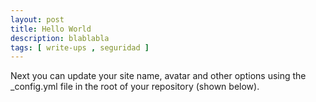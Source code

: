 ```yaml
---
layout: post
title: Hello World
description: blablabla
tags: [ write-ups , seguridad ]
---
```


Next you can update your site name, avatar and other options using the \_config.yml file in the root of your repository (shown below).
